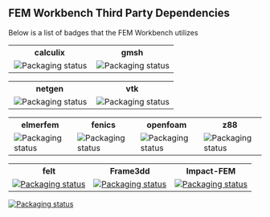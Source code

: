## FEM Workbench Third Party Dependencies
Below is a list of badges that the FEM Workbench utilizes

<table>
  <tr>
    <th>calculix</th>
    <th>gmsh</th>
  </tr>
  <tr>
    <td valign="top"><a href="https://repology.org/metapackage/calculix/versions">
      <img src="https://repology.org/badge/vertical-allrepos/calculix.svg" alt="Packaging status" align="right"></a>
    </td>
    <td valign="top"><a href="https://repology.org/metapackage/gmsh/versions">
      <img src="https://repology.org/badge/vertical-allrepos/gmsh.svg" alt="Packaging status" align="right"></a>
    </td>
  </tr>
</table>


<table>
  <tr>
    <th>netgen</th>
    <th>vtk</th>
  </tr>
  <tr>
    <td valign="top"><a href="https://repology.org/metapackage/netgen/versions">
      <img src="https://repology.org/badge/vertical-allrepos/netgen.svg" alt="Packaging status" align="right"></a>
    </td>
    <td valign="top"><a href="https://repology.org/metapackage/vtk/versions">
      <img src="https://repology.org/badge/vertical-allrepos/vtk.svg" alt="Packaging status" align="right"></a>
    </td>
  </tr>
</table>

<table>
  <tr>
    <th>elmerfem</th>
    <th>fenics</th>
    <th>openfoam</th>
    <th>z88</th>
  </tr>
  <tr>
    <td valign="top"><a href="https://repology.org/metapackage/elmerfem/versions">
      <img src="https://repology.org/badge/vertical-allrepos/elmerfem.svg" alt="Packaging status" align="right"></a>
    </td>
    <td valign="top"><a href="https://repology.org/metapackage/fenics/versions">
      <img src="https://repology.org/badge/vertical-allrepos/fenics.svg" alt="Packaging status" align="right"></a>
    </td>
    <td valign="top"><a href="https://repology.org/metapackage/openfoam/versions">
      <img src="https://repology.org/badge/vertical-allrepos/openfoam.svg" alt="Packaging status" align="right"></a>
    </td>
    <td valign="top"><a href="https://repology.org/metapackage/z88/versions">
      <img src="https://repology.org/badge/vertical-allrepos/z88.svg" alt="Packaging status" align="right"></a>
    </td>
  </tr>
</table>

<table>
  <tr>
    <th>felt</th>
    <th>Frame3dd</th>
    <th>Impact-FEM</th>
  </tr>
  <tr>
    <td valign="top"><a href="https://repology.org/metapackage/felt/versions">
    <img src="https://repology.org/badge/vertical-allrepos/felt.svg" alt="Packaging status"></a>
    </td>
    <td valign="top"><a href="https://repology.org/metapackage/frame3dd/versions">
      <img src="https://repology.org/badge/vertical-allrepos/frame3dd.svg" alt="Packaging status"></a>
    </td>
    <td valign="top"><a href="https://repology.org/metapackage/impact/versions">
      <img src="https://repology.org/badge/vertical-allrepos/impact.svg" alt="Packaging status"></a>
    </td>
  </tr>


</table>


<a href="https://repology.org/metapackage/impact/versions">
    <img src="https://repology.org/badge/vertical-allrepos/impact.svg" alt="Packaging status"></a>
